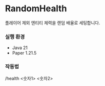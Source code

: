 # RandomHealth
플레이어 제외 엔티티 체력을 랜덤 배율로 세팅합니다.

### 실행 환경

* Java 21
* Paper 1.21.5

### 작동법

/health <숫자1> <숫자2>
